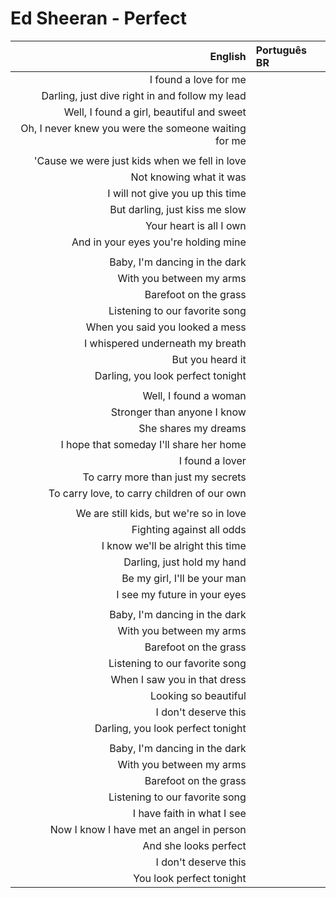 # Ed Sheeran - Perfect

| English | Português BR |
|------:|:--------------------|
| I found a love for me |
| Darling, just dive right in and follow my lead |
| Well, I found a girl, beautiful and sweet |
| Oh, I never knew you were the someone waiting for me |
|  |
| 'Cause we were just kids when we fell in love |
| Not knowing what it was |
| I will not give you up this time |
| But darling, just kiss me slow |
| Your heart is all I own |
| And in your eyes you're holding mine |
|  |
| Baby, I'm dancing in the dark |
| With you between my arms |
| Barefoot on the grass |
| Listening to our favorite song |
| When you said you looked a mess |
| I whispered underneath my breath |
| But you heard it |
| Darling, you look perfect tonight |
|  |
| Well, I found a woman |
| Stronger than anyone I know |
| She shares my dreams |
| I hope that someday I'll share her home |
| I found a lover |
| To carry more than just my secrets |
| To carry love, to carry children of our own |
|  |
| We are still kids, but we're so in love |
| Fighting against all odds |
| I know we'll be alright this time |
| Darling, just hold my hand |
| Be my girl, I'll be your man |
| I see my future in your eyes |
|  |
| Baby, I'm dancing in the dark |
| With you between my arms |
| Barefoot on the grass |
| Listening to our favorite song |
| When I saw you in that dress |
| Looking so beautiful |
| I don't deserve this |
| Darling, you look perfect tonight |
|  |
| Baby, I'm dancing in the dark |
| With you between my arms |
| Barefoot on the grass |
| Listening to our favorite song |
| I have faith in what I see |
| Now I know I have met an angel in person |
| And she looks perfect |
| I don't deserve this |
| You look perfect tonight |